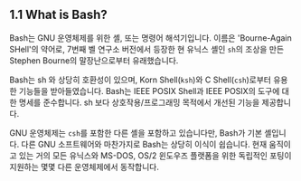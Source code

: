 ## 1.1 What is Bash?
Bash는 GNU 운영체제를 위한 셸, 또는 명령어 해석기입니다. 이름은 'Bourne-Again SHell'의 약어로, 7번째 벨 연구소 버전에서 등장한 현 유닉스 셸인 `sh`의 조상을 만든 Stephen Bourne의 말장난으로부터 유래했습니다.

Bash는 sh 와 상당히 호환성이 있으며, Korn Shell(`ksh`)와 C Shell(`csh`)로부터 유용한 기능들을 받아들였습니다. Bash는 IEEE POSIX Shell과 IEEE POSIX의 도구에 대한 명세를 준수합니다. sh 보다 상호작용/프로그래밍 목적에서 개선된 기능을 제공합니다.

GNU 운영체제는 `csh`를 포함한 다른 셸을 포함하고 있습니다만, Bash가 기본 셸입니다. 다른 GNU 소프트웨어와 마찬가지로 Bash는 상당히 이식이 쉽습니다. 현재 움직이고 있는 거의 모든 유닉스와 MS-DOS, OS/2 윈도우즈 플랫폼을 위한 독립적인 포팅이 지원하는 몇몇 다른 운영체제에서 동작합니다.
